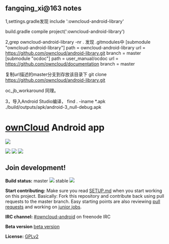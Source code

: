 ## fangqing_xi@163 notes
1,settings.gradle发现
  include ':owncloud-android-library'

build.gradle
compile project(':owncloud-android-library')

2,grep owncloud-android-library -nr .
发现 .gitmodules中
[submodule "owncloud-android-library"]
    path = owncloud-android-library
    url = https://github.com/owncloud/android-library.git
    branch = master
[submodule "ocdoc"]
    path = user_manual/ocdoc
    url = https://github.com/owncloud/documentation
    branch = master

复制url描述的master分支到存放该目录下
git clone https://github.com/owncloud/android-library.git

oc_jb_workaround 同理。

3，导入Android Studio编译， find . -iname *.apk
      ./build/outputs/apk/android-3_null-debug.apk


# [ownCloud](https://owncloud.org) Android app
[![](https://owncloud.org/wp-content/themes/owncloudorgnew/assets/img/clients/buttons/googleplay.png)](https://play.google.com/store/apps/details?id=com.owncloud.android)

[![](https://lh3.googleusercontent.com/dJv5wNQ-_pm8QR25lbcwrSAJ_8TPDlk4z9B5CADN40A9KWWoDmGuchK3rMkKthBBTw=h500)](https://play.google.com/store/apps/details?id=com.owncloud.android) [![](https://lh3.googleusercontent.com/v8I1GBePMpg-68TTTcal2LrNLHK1dmKWULxpNgZyGPu0LpXkbUWZooKiLrw331z9Q-c=h500)](https://play.google.com/store/apps/details?id=com.owncloud.android) [![](https://lh3.googleusercontent.com/NsSPoFha6hqyukQKAKSZWPNo_vt6gshMBlHjnlpowUCHO8-ZLjeslPh82nAttoA-Au8=h500)](https://play.google.com/store/apps/details?id=com.owncloud.android)

## Join development!

**Build status:** master ![](https://api.travis-ci.org/owncloud/android.svg?branch=master) stable ![](https://api.travis-ci.org/owncloud/android.svg?branch=stable)

**Start contributing:** Make sure you read [SETUP.md](https://github.com/owncloud/android/blob/master/SETUP.md) when you start working on this project. Basically: Fork this repository and contribute back using pull requests to the master branch.
Easy starting points are also reviewing [pull requests](https://github.com/owncloud/android/pulls) and working on [junior jobs](https://github.com/owncloud/android/issues?q=is%3Aopen+is%3Aissue+label%3A%22Junior+Job%22).

**IRC channel:** [#owncloud-android](https://webchat.freenode.net/?channels=owncloud-android) on freenode IRC

**Beta version** [beta version](https://github.com/owncloud/android/raw/beta/apks/latest.apk)

**License:** [GPLv2](https://github.com/owncloud/android/blob/master/LICENSE.txt)
